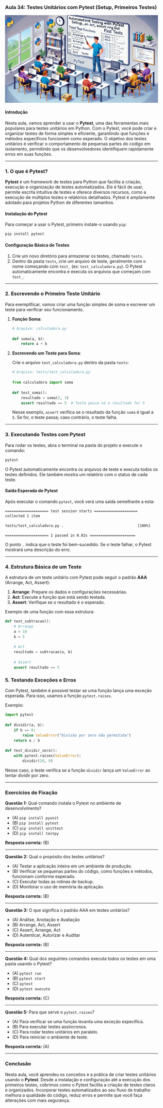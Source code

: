 ### Aula 34: Testes Unitários com Pytest (Setup, Primeiros Testes)
![](./assets/34.jpeg)
#### Introdução

Nesta aula, vamos aprender a usar o **Pytest**, uma das ferramentas mais populares para testes unitários em Python. Com o Pytest, você pode criar e organizar testes de forma simples e eficiente, garantindo que funções e métodos específicos funcionem como esperado. O objetivo dos testes unitários é verificar o comportamento de pequenas partes do código em isolamento, permitindo que os desenvolvedores identifiquem rapidamente erros em suas funções.

---

### 1. O que é Pytest?

**Pytest** é um framework de testes para Python que facilita a criação, execução e organização de testes automatizados. Ele é fácil de usar, permite escrita intuitiva de testes e oferece diversos recursos, como a execução de múltiplos testes e relatórios detalhados. Pytest é amplamente adotado para projetos Python de diferentes tamanhos.

#### Instalação do Pytest

Para começar a usar o Pytest, primeiro instale-o usando `pip`:

```bash
pip install pytest
```

#### Configuração Básica de Testes

1. Crie um novo diretório para armazenar os testes, chamado `tests`.
2. Dentro da pasta `tests`, crie um arquivo de teste, geralmente com o nome começando com `test_` (ex: `test_calculadora.py`). O Pytest automaticamente encontra e executa os arquivos que começam com `test_`.

---

### 2. Escrevendo o Primeiro Teste Unitário

Para exemplificar, vamos criar uma função simples de soma e escrever um teste para verificar seu funcionamento.

1. **Função Soma**:

   ```python
   # Arquivo: calculadora.py

   def soma(a, b):
       return a + b
   ```

2. **Escrevendo um Teste para Soma**:

   Crie o arquivo `test_calculadora.py` dentro da pasta `tests`:

   ```python
   # Arquivo: tests/test_calculadora.py

   from calculadora import soma

   def test_soma():
       resultado = soma(2, 3)
       assert resultado == 5  # Teste passa se o resultado for 5
   ```

   Nesse exemplo, `assert` verifica se o resultado da função `soma` é igual a `5`. Se for, o teste passa; caso contrário, o teste falha.

---

### 3. Executando Testes com Pytest

Para rodar os testes, abra o terminal na pasta do projeto e execute o comando:

```bash
pytest
```

O Pytest automaticamente encontra os arquivos de teste e executa todos os testes definidos. Ele também mostra um relatório com o status de cada teste.

#### Saída Esperada do Pytest

Após executar o comando `pytest`, você verá uma saída semelhante a esta:

```
==================== test session starts ====================
collected 1 item

tests/test_calculadora.py .                                  [100%]

==================== 1 passed in 0.02s =====================
```

O ponto `.` indica que o teste foi bem-sucedido. Se o teste falhar, o Pytest mostrará uma descrição do erro.

---

### 4. Estrutura Básica de um Teste

A estrutura de um teste unitário com Pytest pode seguir o padrão **AAA** (Arrange, Act, Assert):

1. **Arrange**: Prepare os dados e configurações necessárias.
2. **Act**: Execute a função que está sendo testada.
3. **Assert**: Verifique se o resultado é o esperado.

Exemplo de uma função com essa estrutura:

```python
def test_subtracao():
    # Arrange
    a = 10
    b = 5

    # Act
    resultado = subtracao(a, b)

    # Assert
    assert resultado == 5
```

### 5. Testando Exceções e Erros

Com Pytest, também é possível testar se uma função lança uma exceção esperada. Para isso, usamos a função `pytest.raises`.

Exemplo:

```python
import pytest

def dividir(a, b):
    if b == 0:
        raise ValueError("Divisão por zero não permitida")
    return a / b

def test_dividir_zero():
    with pytest.raises(ValueError):
        dividir(10, 0)
```

Nesse caso, o teste verifica se a função `dividir` lança um `ValueError` ao tentar dividir por zero.

---

### Exercícios de Fixação

**Questão 1:** Qual comando instala o Pytest no ambiente de desenvolvimento?
- (A) `pip install pyunit`
- (B) `pip install pytest`
- (C) `pip install unittest`
- (D) `pip install testpy`

**Resposta correta:** (B)

---

**Questão 2:** Qual o propósito dos testes unitários?
- (A) Testar a aplicação inteira em um ambiente de produção.
- (B) Verificar se pequenas partes do código, como funções e métodos, funcionam conforme esperado.
- (C) Executar todas as rotinas de backup.
- (D) Monitorar o uso de memória da aplicação.

**Resposta correta:** (B)

---

**Questão 3:** O que significa o padrão AAA em testes unitários?
- (A) Análise, Anotação e Avaliação
- (B) Arrange, Act, Assert
- (C) Assert, Arrange, Act
- (D) Autenticar, Autorizar e Auditar

**Resposta correta:** (B)

---

**Questão 4:** Qual dos seguintes comandos executa todos os testes em uma pasta usando o Pytest?
- (A) `pytest run`
- (B) `pytest start`
- (C) `pytest`
- (D) `pytest execute`

**Resposta correta:** (C)

---

**Questão 5:** Para que serve o `pytest.raises`?
- (A) Para verificar se uma função levanta uma exceção específica.
- (B) Para executar testes assíncronos.
- (C) Para rodar testes unitários em paralelo.
- (D) Para reiniciar o ambiente de teste.

**Resposta correta:** (A)

---

### Conclusão

Nesta aula, você aprendeu os conceitos e a prática de criar testes unitários usando o **Pytest**. Desde a instalação e configuração até a execução dos primeiros testes, cobrimos como o Pytest facilita a criação de testes claros e organizados. Incorporar testes automatizados ao seu fluxo de trabalho melhora a qualidade do código, reduz erros e permite que você faça alterações com mais segurança.